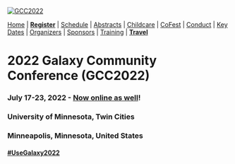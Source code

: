 
<div class="trim-p">

[![GCC2022](/images/events/gcc2022/umn-river-aerial-wide.jpg)](/events/gcc2022/)

</div>
<div class="linkbox-horizontal trim-p">

[Home](/events/gcc2022/) |
[**Register**](/events/gcc2022/register) |
[Schedule](/events/gcc2022/schedule/) |
[Abstracts](/events/gcc2022/abstracts/) |
[Childcare](/events/gcc2022/childcare/) |
[CoFest](/events/gcc2022/cofest/) |
[Conduct](/events/gcc2022/conduct/) |
[Key Dates](/events/gcc2022/key-dates/) |
[Organizers](/events/gcc2022/organizers/) |
[Sponsors](/events/gcc2022/sponsors/) |
[Training](/events/gcc2022/training/) |
[**Travel**](/events/gcc2022/travel/)

</div>
<div class="text-center">

# **2022 Galaxy Community Conference (GCC2022)**

### July 17-23, 2022 - [Now online as well](/events/gcc2022/register)!
### University of Minnesota, Twin Cities
### Minneapolis, Minnesota, United States

#### [#UseGalaxy2022](https://twitter.com/hashtag/UseGalaxy2022)

</div>
